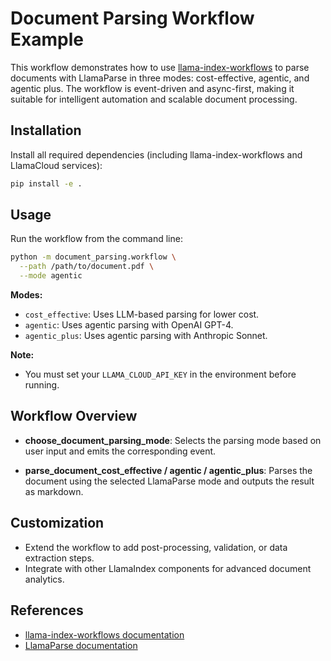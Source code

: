 # Document Parsing Workflow Example

This workflow demonstrates how to use [llama-index-workflows](https://github.com/run-llama/llama-index-workflows) to parse documents with LlamaParse in three modes: cost-effective, agentic, and agentic plus. The workflow is event-driven and async-first, making it suitable for intelligent automation and scalable document processing.

## Installation

Install all required dependencies (including llama-index-workflows and LlamaCloud services):

```bash
pip install -e .
```

## Usage

Run the workflow from the command line:

```bash
python -m document_parsing.workflow \
  --path /path/to/document.pdf \
  --mode agentic
```

**Modes:**

- `cost_effective`: Uses LLM-based parsing for lower cost.
- `agentic`: Uses agentic parsing with OpenAI GPT-4.
- `agentic_plus`: Uses agentic parsing with Anthropic Sonnet.

**Note:**

- You must set your `LLAMA_CLOUD_API_KEY` in the environment before running.

## Workflow Overview

- **choose_document_parsing_mode**:
  Selects the parsing mode based on user input and emits the corresponding event.

- **parse_document_cost_effective / agentic / agentic_plus**:
  Parses the document using the selected LlamaParse mode and outputs the result as markdown.

## Customization

- Extend the workflow to add post-processing, validation, or data extraction steps.
- Integrate with other LlamaIndex components for advanced document analytics.

## References

- [llama-index-workflows documentation](https://github.com/run-llama/llama-index-workflows)
- [LlamaParse documentation](https://docs.cloud.llamaindex.ai/llamaparse/getting_started)
